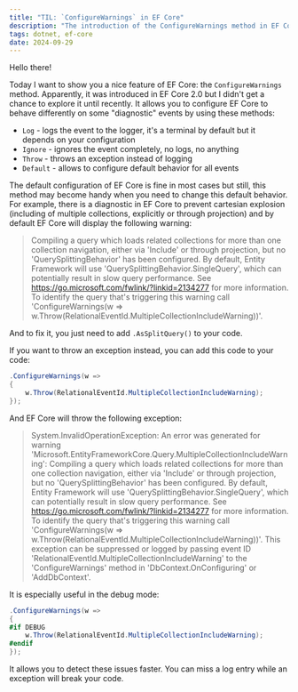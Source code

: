 ```yaml
---
title: "TIL: `ConfigureWarnings` in EF Core"
description: "The introduction of the ConfigureWarnings method in EF Core, which allows developers to control how EF Core handles specific diagnostic events."
tags: dotnet, ef-core
date: 2024-09-29
---
```


Hello there!

Today I want to show you a nice feature of EF Core: the `ConfigureWarnings` method. Apparently, it was introduced in EF Core 2.0 but I didn't get a chance to explore it until recently. It allows you to configure EF Core to behave differently on some "diagnostic" events by using these methods:

- `Log` - logs the event to the logger, it's a terminal by default but it depends on your configuration
- `Ignore` - ignores the event completely, no logs, no anything
- `Throw` - throws an exception instead of logging
- `Default` - allows to configure default behavior for all events

The default configuration of EF Core is fine in most cases but still, this method may become handy when you need to change this default behavior. For example, there is a diagnostic in EF Core to prevent cartesian explosion (including of multiple collections, explicitly or through projection) and by default EF Core will display the following warning:

> Compiling a query which loads related collections for more than one collection navigation, either via 'Include' or through projection, but no 'QuerySplittingBehavior' has been configured. By default, Entity Framework will use 'QuerySplittingBehavior.SingleQuery', which can potentially result in slow query performance. See https://go.microsoft.com/fwlink/?linkid=2134277 for more information. To identify the query that's triggering this warning call 'ConfigureWarnings(w => w.Throw(RelationalEventId.MultipleCollectionIncludeWarning))'.

And to fix it, you just need to add `.AsSplitQuery()` to your code. 

If you want to throw an exception instead, you can add this code to your code:

```csharp
.ConfigureWarnings(w =>
{
    w.Throw(RelationalEventId.MultipleCollectionIncludeWarning);
});
```

And EF Core will throw the following exception:

> System.InvalidOperationException: An error was generated for warning 'Microsoft.EntityFrameworkCore.Query.MultipleCollectionIncludeWarning': Compiling a query which loads related collections for more than one collection navigation, either via 'Include' or through projection, but no 'QuerySplittingBehavior' has been configured. By default, Entity Framework will use 'QuerySplittingBehavior.SingleQuery', which can potentially result in slow query performance. See https://go.microsoft.com/fwlink/?linkid=2134277 for more information. To identify the query that's triggering this warning call 'ConfigureWarnings(w => w.Throw(RelationalEventId.MultipleCollectionIncludeWarning))'. This exception can be suppressed or logged by passing event ID 'RelationalEventId.MultipleCollectionIncludeWarning' to the 'ConfigureWarnings' method in 'DbContext.OnConfiguring' or 'AddDbContext'.

It is especially useful in the debug mode:

```csharp
.ConfigureWarnings(w =>
{
#if DEBUG
    w.Throw(RelationalEventId.MultipleCollectionIncludeWarning);
#endif
});
```

It allows you to detect these issues faster. You can miss a log entry while an exception will break your code.
